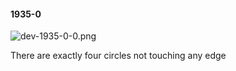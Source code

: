 #### 1935-0
![dev-1935-0-0.png](https://github.com/lil-lab/nlvr/raw/master/nlvr/dev/images/3/dev-1935-0-0.png "dev-1935-0-0.png")

There are exactly four circles not touching any edge
